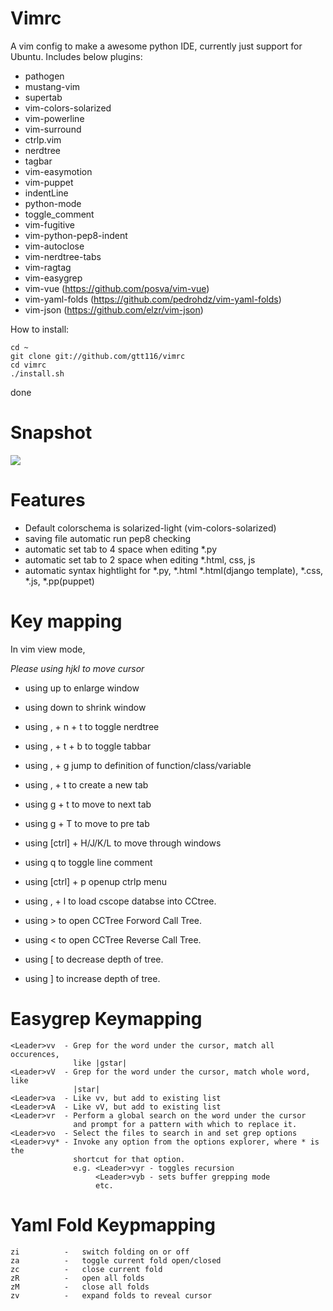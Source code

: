 Vimrc
=========

A vim config to make a awesome python IDE, currently just support for Ubuntu. Includes below plugins:

 * pathogen
 * mustang-vim
 * supertab
 * vim-colors-solarized
 * vim-powerline
 * vim-surround
 * ctrlp.vim
 * nerdtree
 * tagbar
 * vim-easymotion
 * vim-puppet
 * indentLine
 * python-mode
 * toggle_comment
 * vim-fugitive
 * vim-python-pep8-indent
 * vim-autoclose
 * vim-nerdtree-tabs
 * vim-ragtag
 * vim-easygrep
 * vim-vue (https://github.com/posva/vim-vue)
 * vim-yaml-folds (https://github.com/pedrohdz/vim-yaml-folds)
 * vim-json (https://github.com/elzr/vim-json)

How to install:

    cd ~
    git clone git://github.com/gtt116/vimrc
    cd vimrc
    ./install.sh
  
done


Snapshot
========
<img src="https://raw.githubusercontent.com/gtt116/vimrc/master/snapshot.png"/>


Features
========
 * Default colorschema is solarized-light (vim-colors-solarized)
 * saving file automatic run pep8 checking
 * automatic set tab to 4 space when editing *.py
 * automatic set tab to 2 space when editing *.html, css, js
 * automatic syntax hightlight for *.py, *.html *.html(django template), *.css, *.js, *.pp(puppet)

Key mapping
==========
In vim view mode,

*Please using hjkl to move cursor*

 * using up to enlarge window
 * using down to shrink window

 * using , + n + t  to toggle nerdtree
 * using , + t + b to toggle tabbar
 * using , + g jump to definition of function/class/variable
 * using , + t to create a new tab
 * using g + t to move to next tab
 * using g + T to move to pre tab
 * using [ctrl] + H/J/K/L to move through windows
 * using q to toggle line comment
 * using [ctrl] + p openup ctrlp menu

 * using , + l to load cscope databse into CCtree.
 * using <C-c>> to open CCTree Forword Call Tree.
 * using <C-c>< to open CCTree Reverse Call Tree.
 * using <C-c>[ to decrease depth of tree.
 * using <C-c>] to increase depth of tree.

Easygrep Keymapping
====================

```
<Leader>vv  - Grep for the word under the cursor, match all occurences,
              like |gstar|
<Leader>vV  - Grep for the word under the cursor, match whole word, like
              |star|
<Leader>va  - Like vv, but add to existing list
<Leader>vA  - Like vV, but add to existing list
<Leader>vr  - Perform a global search on the word under the cursor
              and prompt for a pattern with which to replace it.
<Leader>vo  - Select the files to search in and set grep options
<Leader>vy* - Invoke any option from the options explorer, where * is the
              shortcut for that option.
              e.g. <Leader>vyr - toggles recursion
                   <Leader>vyb - sets buffer grepping mode
                   etc.
```

Yaml Fold Keypmapping
======================
```
zi          -   switch folding on or off
za          -   toggle current fold open/closed
zc          -   close current fold
zR          -   open all folds
zM          -   close all folds
zv          -   expand folds to reveal cursor
```
